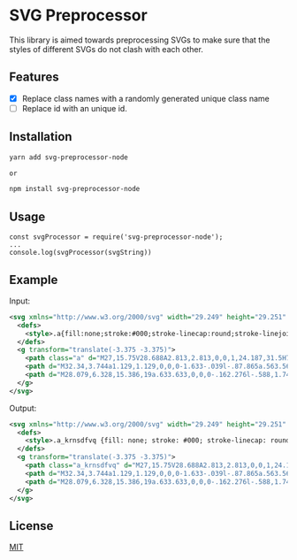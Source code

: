 # SVG Preprocessor

This library is aimed towards preprocessing SVGs to make sure that the styles of different SVGs do not clash with each other.

## Features
- [x] Replace class names with a randomly generated unique class name
- [ ] Replace id with an unique id.

## Installation

```bash
yarn add svg-preprocessor-node

or

npm install svg-preprocessor-node
```

## Usage

```JS
const svgProcessor = require('svg-preprocessor-node');
...
console.log(svgProcessor(svgString))
```

## Example
Input:
```xml
<svg xmlns="http://www.w3.org/2000/svg" width="29.249" height="29.251" viewBox="0 0 29.249 29.251">
  <defs>
    <style>.a{fill:none;stroke:#000;stroke-linecap:round;stroke-linejoin:round;stroke-width:2.25px;}</style>
  </defs>
  <g transform="translate(-3.375 -3.375)">
    <path class="a" d="M27,15.75V28.688A2.813,2.813,0,0,1,24.187,31.5H7.313A2.813,2.813,0,0,1,4.5,28.688V11.813A2.813,2.813,0,0,1,7.313,9H19.089" />
    <path d="M32.34,3.744a1.129,1.129,0,0,0-1.633-.039l-.87.865a.563.563,0,0,0,0,.8l.8.8a.563.563,0,0,0,.8,0l.848-.844a1.144,1.144,0,0,0,.06-1.574Z" />
    <path d="M28.079,6.328,15.386,19a.633.633,0,0,0-.162.276l-.588,1.749a.275.275,0,0,0,.342.342l1.747-.587A.633.633,0,0,0,17,20.616l12.671-12.7a.633.633,0,0,0,0-.89l-.7-.7a.633.633,0,0,0-.894,0Z" />
  </g>
</svg>
```

Output: 
```xml
<svg xmlns="http://www.w3.org/2000/svg" width="29.249" height="29.251" viewBox="0 0 29.249 29.251">
  <defs>
    <style>.a_krnsdfvq {fill: none; stroke: #000; stroke-linecap: round; stroke-linejoin: round; stroke-width: 2.25px;}</style>
  </defs>
  <g transform="translate(-3.375 -3.375)">
    <path class="a_krnsdfvq" d="M27,15.75V28.688A2.813,2.813,0,0,1,24.187,31.5H7.313A2.813,2.813,0,0,1,4.5,28.688V11.813A2.813,2.813,0,0,1,7.313,9H19.089"/>
    <path d="M32.34,3.744a1.129,1.129,0,0,0-1.633-.039l-.87.865a.563.563,0,0,0,0,.8l.8.8a.563.563,0,0,0,.8,0l.848-.844a1.144,1.144,0,0,0,.06-1.574Z"/>
    <path d="M28.079,6.328,15.386,19a.633.633,0,0,0-.162.276l-.588,1.749a.275.275,0,0,0,.342.342l1.747-.587A.633.633,0,0,0,17,20.616l12.671-12.7a.633.633,0,0,0,0-.89l-.7-.7a.633.633,0,0,0-.894,0Z"/>
  </g>
</svg>
```

## License
[MIT](https://choosealicense.com/licenses/mit/)